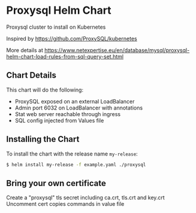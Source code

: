 # Proxysql Helm Chart

Proxysql cluster to install on Kubernetes

Inspired by https://github.com/ProxySQL/kubernetes

More details at https://www.netexpertise.eu/en/database/mysql/proxysql-helm-chart-load-rules-from-sql-query-set.html

## Chart Details

This chart will do the following:

* ProxySQL exposed on an external LoadBalancer
* Admin port 6032 on LoadBalancer with annotations
* Stat web server reachable through ingress
* SQL config injected from Values file

## Installing the Chart

To install the chart with the release name `my-release`:

```bash
$ helm install my-release -f example.yaml ./proxysql
```

## Bring your own certificate

Create a "proxysql" tls secret
including ca.crt, tls.crt and key.crt
Uncomment cert copies commands in value file

